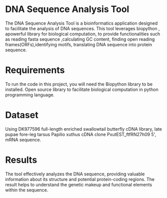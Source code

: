 # DNA Sequence Analysis Tool

The DNA Sequence Analysis Tool is a bioinformatics application designed to facilitate the analysis of DNA sequences. This tool leverages biopython , apowerful library for biological computation, to provide functionalities such as reading fasta sequence ,calculating GC content, finding open reading frames(ORFs),identifying motifs, translating DNA sequence into protein sequence.

# Requirements
To run the code in this project, you will need the Biopython library to be installed. Open source library to facilitate biological computation in python programming language.

# Dataset
Using DK977596 full-length enriched swallowtail butterfly cDNA library, late pupae fore-leg tarsus Papilio xuthus cDNA clone PxutEST_ftfRN27h09 5', mRNA sequence.

# Results
The tool effectively analyzes the DNA sequence, providing valuable information about its structure and potential protein-coding regions. The result helps to understand the genetic makeup and functional elements within the sequence.


